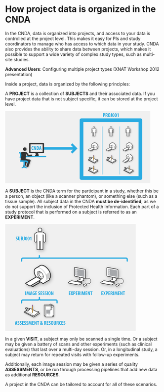 # How project data is organized in the CNDA

In the CNDA, data is organized into projects, and access to your data is controlled at the project level. This makes it easy for PIs and study coordinators to manage who has access to which data in your study. CNDA also provides the ability to share data between projects, which makes it possible to support a wide variety of complex study types, such as multi-site studies. 

**Advanced Users**: Configuring multiple project types (XNAT Workshop 2012 presentation)

Inside a project, data is organized by the following principles:

A **PROJECT** is a collection of **SUBJECTS** and their associated data. If you have project data that is not subject specific, it can be stored at the project level.

![new subject](images/Addprojdata1.jpg)

A **SUBJECT** is the CNDA term for the participant in a study, whether this be a person, an object (like a scanner phantom), or something else (such as a tissue sample). All subject data in the CNDA **must be de-identified**, as we do not support the inclusion of Protected Health Information. Each part of a study protocol that is performed on a subject is referred to as an **EXPERIMENT**.

![new subject](images/Addprojdata2.jpg)

In a given **VISIT**, a subject may only be scanned a single time. Or a subject may be given a battery of scans and other experiments (such as clinical evaluations) that last over a multi-day session. Or, in a longitudinal study, a subject may return for repeated visits with follow-up experiments.

Additionally, each image session may be given a series of quality **ASSESSMENTS**, or be run through processing pipelines that add new data as additional **RESOURCES**.

A project in the CNDA can be tailored to account for all of these scenarios.

